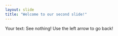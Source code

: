 ```yaml
---
layout: slide
title: "Welcome to our second slide!"
---
```

Your text: See nothing!
Use the left arrow to go back!
